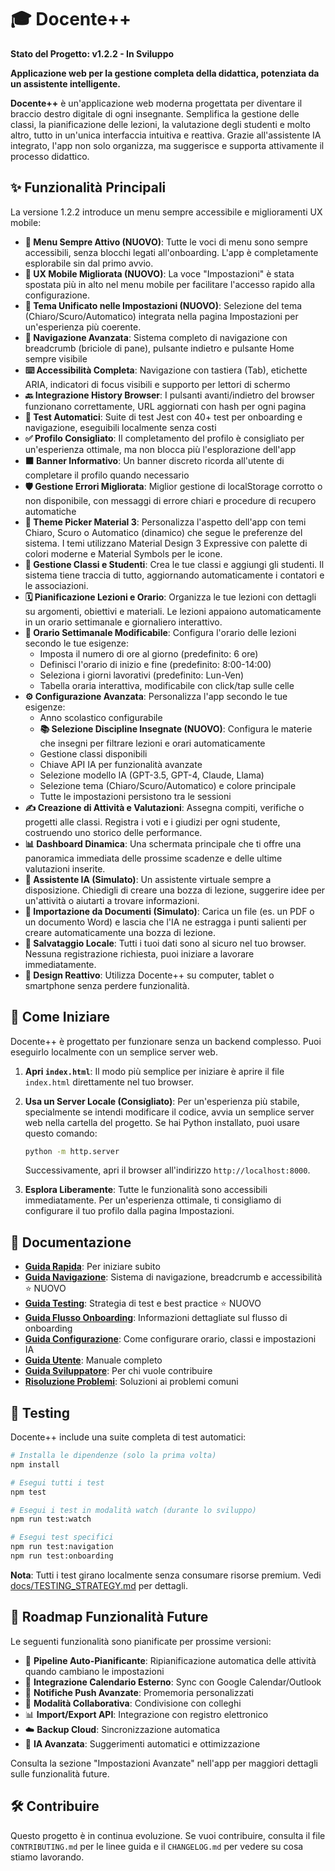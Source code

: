 # 🎓 Docente++

**Stato del Progetto: v1.2.2 - In Sviluppo**

**Applicazione web per la gestione completa della didattica, potenziata da un assistente intelligente.**

**Docente++** è un'applicazione web moderna progettata per diventare il braccio destro digitale di ogni insegnante. Semplifica la gestione delle classi, la pianificazione delle lezioni, la valutazione degli studenti e molto altro, tutto in un'unica interfaccia intuitiva e reattiva. Grazie all'assistente IA integrato, l'app non solo organizza, ma suggerisce e supporta attivamente il processo didattico.

## ✨ Funzionalità Principali

La versione 1.2.2 introduce un menu sempre accessibile e miglioramenti UX mobile:

- **🎯 Menu Sempre Attivo (NUOVO)**: Tutte le voci di menu sono sempre accessibili, senza blocchi legati all'onboarding. L'app è completamente esplorabile sin dal primo avvio.
- **📱 UX Mobile Migliorata (NUOVO)**: La voce "Impostazioni" è stata spostata più in alto nel menu mobile per facilitare l'accesso rapido alla configurazione.
- **🎨 Tema Unificato nelle Impostazioni (NUOVO)**: Selezione del tema (Chiaro/Scuro/Automatico) integrata nella pagina Impostazioni per un'esperienza più coerente.
- **🧭 Navigazione Avanzata**: Sistema completo di navigazione con breadcrumb (briciole di pane), pulsante indietro e pulsante Home sempre visibile
- **⌨️ Accessibilità Completa**: Navigazione con tastiera (Tab), etichette ARIA, indicatori di focus visibili e supporto per lettori di schermo
- **🔙 Integrazione History Browser**: I pulsanti avanti/indietro del browser funzionano correttamente, URL aggiornati con hash per ogni pagina
- **🧪 Test Automatici**: Suite di test Jest con 40+ test per onboarding e navigazione, eseguibili localmente senza costi
- **✅ Profilo Consigliato**: Il completamento del profilo è consigliato per un'esperienza ottimale, ma non blocca più l'esplorazione dell'app
- **🟧 Banner Informativo**: Un banner discreto ricorda all'utente di completare il profilo quando necessario
- **🛡️ Gestione Errori Migliorata**: Miglior gestione di localStorage corrotto o non disponibile, con messaggi di errore chiari e procedure di recupero automatiche
- **🎨 Theme Picker Material 3**: Personalizza l'aspetto dell'app con temi Chiaro, Scuro o Automatico (dinamico) che segue le preferenze del sistema. I temi utilizzano Material Design 3 Expressive con palette di colori moderne e Material Symbols per le icone.
- **🏫 Gestione Classi e Studenti**: Crea le tue classi e aggiungi gli studenti. Il sistema tiene traccia di tutto, aggiornando automaticamente i contatori e le associazioni.
- **🗓️ Pianificazione Lezioni e Orario**: Organizza le tue lezioni con dettagli su argomenti, obiettivi e materiali. Le lezioni appaiono automaticamente in un orario settimanale e giornaliero interattivo.
- **📅 Orario Settimanale Modificabile**: Configura l'orario delle lezioni secondo le tue esigenze:
  - Imposta il numero di ore al giorno (predefinito: 6 ore)
  - Definisci l'orario di inizio e fine (predefinito: 8:00-14:00)
  - Seleziona i giorni lavorativi (predefinito: Lun-Ven)
  - Tabella oraria interattiva, modificabile con click/tap sulle celle
- **⚙️ Configurazione Avanzata**: Personalizza l'app secondo le tue esigenze:
  - Anno scolastico configurabile
  - **📚 Selezione Discipline Insegnate (NUOVO)**: Configura le materie che insegni per filtrare lezioni e orari automaticamente
  - Gestione classi disponibili
  - Chiave API IA per funzionalità avanzate
  - Selezione modello IA (GPT-3.5, GPT-4, Claude, Llama)
  - Selezione tema (Chiaro/Scuro/Automatico) e colore principale
  - Tutte le impostazioni persistono tra le sessioni
- **✍️ Creazione di Attività e Valutazioni**: Assegna compiti, verifiche o progetti alle classi. Registra i voti e i giudizi per ogni studente, costruendo uno storico delle performance.
- **📊 Dashboard Dinamica**: Una schermata principale che ti offre una panoramica immediata delle prossime scadenze e delle ultime valutazioni inserite.
- **🤖 Assistente IA (Simulato)**: Un assistente virtuale sempre a disposizione. Chiedigli di creare una bozza di lezione, suggerire idee per un'attività o aiutarti a trovare informazioni.
- **📄 Importazione da Documenti (Simulato)**: Carica un file (es. un PDF o un documento Word) e lascia che l'IA ne estragga i punti salienti per creare automaticamente una bozza di lezione.
- **💾 Salvataggio Locale**: Tutti i tuoi dati sono al sicuro nel tuo browser. Nessuna registrazione richiesta, puoi iniziare a lavorare immediatamente.
- **📱 Design Reattivo**: Utilizza Docente++ su computer, tablet o smartphone senza perdere funzionalità.

## 🚀 Come Iniziare

Docente++ è progettato per funzionare senza un backend complesso. Puoi eseguirlo localmente con un semplice server web.

1.  **Apri `index.html`**: Il modo più semplice per iniziare è aprire il file `index.html` direttamente nel tuo browser.
    
2.  **Usa un Server Locale (Consigliato)**: Per un'esperienza più stabile, specialmente se intendi modificare il codice, avvia un semplice server web nella cartella del progetto. Se hai Python installato, puoi usare questo comando:
    ```bash
    python -m http.server
    ```
    Successivamente, apri il browser all'indirizzo `http://localhost:8000`.

3.  **Esplora Liberamente**: Tutte le funzionalità sono accessibili immediatamente. Per un'esperienza ottimale, ti consigliamo di configurare il tuo profilo dalla pagina Impostazioni.

## 📖 Documentazione

- **[Guida Rapida](docs/QUICK_START.md)**: Per iniziare subito
- **[Guida Navigazione](docs/NAVIGATION_GUIDE.md)**: Sistema di navigazione, breadcrumb e accessibilità ⭐ NUOVO
- **[Guida Testing](docs/TESTING_STRATEGY.md)**: Strategia di test e best practice ⭐ NUOVO
- **[Guida Flusso Onboarding](docs/ONBOARDING_FLOW_GUIDE.md)**: Informazioni dettagliate sul flusso di onboarding
- **[Guida Configurazione](docs/CONFIGURATION_GUIDE.md)**: Come configurare orario, classi e impostazioni IA
- **[Guida Utente](docs/user-guide.md)**: Manuale completo
- **[Guida Sviluppatore](docs/dev-guide.md)**: Per chi vuole contribuire
- **[Risoluzione Problemi](docs/TROUBLESHOOTING.md)**: Soluzioni ai problemi comuni

## 🧪 Testing

Docente++ include una suite completa di test automatici:

```bash
# Installa le dipendenze (solo la prima volta)
npm install

# Esegui tutti i test
npm test

# Esegui i test in modalità watch (durante lo sviluppo)
npm run test:watch

# Esegui test specifici
npm run test:navigation
npm run test:onboarding
```

**Nota**: Tutti i test girano localmente senza consumare risorse premium. Vedi [docs/TESTING_STRATEGY.md](docs/TESTING_STRATEGY.md) per dettagli.

## 🔮 Roadmap Funzionalità Future

Le seguenti funzionalità sono pianificate per prossime versioni:

- 🔄 **Pipeline Auto-Pianificante**: Ripianificazione automatica delle attività quando cambiano le impostazioni
- 📅 **Integrazione Calendario Esterno**: Sync con Google Calendar/Outlook
- 🔔 **Notifiche Push Avanzate**: Promemoria personalizzati
- 🤝 **Modalità Collaborativa**: Condivisione con colleghi
- 📊 **Import/Export API**: Integrazione con registro elettronico
- ☁️ **Backup Cloud**: Sincronizzazione automatica
- 🧠 **IA Avanzata**: Suggerimenti automatici e ottimizzazione

Consulta la sezione "Impostazioni Avanzate" nell'app per maggiori dettagli sulle funzionalità future.

## 🛠️ Contribuire

Questo progetto è in continua evoluzione. Se vuoi contribuire, consulta il file `CONTRIBUTING.md` per le linee guida e il `CHANGELOG.md` per vedere su cosa stiamo lavorando.

